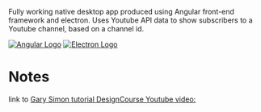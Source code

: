 Fully working native desktop app produced using Angular front-end framework and electron. Uses Youtube API data to show subscribers to a Youtube channel, based on a channel id.  

[![Angular Logo](./logo-angular.jpg)](https://angular.io/) [![Electron Logo](./logo-electron.jpg)](https://electron.atom.io/)

# Notes

link to [Gary Simon tutorial DesignCourse Youtube video:](https://www.youtube.com/watch?v=Ea2lWsumTrM)
